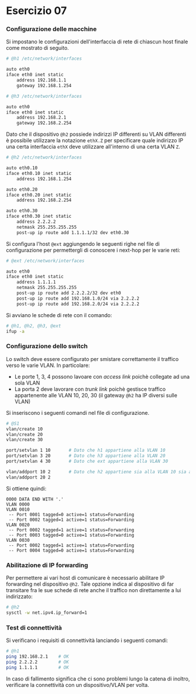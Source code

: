# Esercizio 07

### Configurazione delle macchine

Si impostano le configurazioni dell'interfaccia di rete di chiascun host finale come mostrato di seguito.

```bash
# @h1 /etc/network/interfaces

auto eth0
iface eth0 inet static
    address 192.168.1.1
    gateway 192.168.1.254

# @h3 /etc/network/interfaces

auto eth0
iface eth0 inet static
    address 192.168.2.1
    gateway 192.168.2.254
```

Dato che il dispositivo `@h2` possiede indirizzi IP differenti su VLAN differenti è possibile utilizzare la notazione `ethX.Z` per specificare quale indirizzo IP una certa interfaccia `ethX` deve utilizzare all'interno di una certa VLAN `Z`.

```bash
# @h2 /etc/network/interfaces

auto eth0.10
iface eth0.10 inet static
    address 192.168.1.254

auto eth0.20
iface eth0.20 inet static
    address 192.168.2.254

auto eth0.30
iface eth0.30 inet static
    address 2.2.2.2
    netmask 255.255.255.255
    post-up ip route add 1.1.1.1/32 dev eth0.30
```

Si configura l'host `@ext` aggiungendo le seguenti righe nel file di configurazione per permettergli di conoscere i next-hop per le varie reti:

```bash
# @ext /etc/network/interfaces

auto eth0
iface eth0 inet static
    address 1.1.1.1
    netmask 255.255.255.255
    post-up ip route add 2.2.2.2/32 dev eth0
    post-up ip route add 192.168.1.0/24 via 2.2.2.2
    post-up ip route add 192.168.2.0/24 via 2.2.2.2
```

Si avviano le schede di rete con il comando:

```bash
# @h1, @h2, @h3, @ext
ifup -a
```

### Configurazione dello switch

Lo switch deve essere configurato per smistare correttamente il traffico verso le varie VLAN. In particolare:
* Le porte 1, 3, 4 possono lavoare con *access link* poichè collegate ad una sola VLAN
* La porta 2 deve lavorare con *trunk link* poichè gestisce traffico appartenente alle VLAN 10, 20, 30 (il gateway `@h2` ha IP diversi sulle VLAN)

Si inseriscono i seguenti comandi nel file di configurazione.

```bash
# @S1
vlan/create 10
vlan/create 20
vlan/create 30

port/setvlan 1 10       # Dato che h1 appartiene alla VLAN 10
port/setvlan 3 20       # Dato che h3 appartiene alla VLAN 20
port/setvlan 4 30       # Dato che ext appartiene alla VLAN 30

vlan/addport 10 2       # Dato che h2 appartiene sia alla VLAN 10 sia alla VLAN 20
vlan/addport 20 2
```

Si ottiene quindi:

```
0000 DATA END WITH '.'
VLAN 0000
VLAN 0010
 -- Port 0001 tagged=0 active=1 status=Forwarding
 -- Port 0002 tagged=1 active=1 status=Forwarding
VLAN 0020
 -- Port 0002 tagged=1 active=1 status=Forwarding
 -- Port 0003 tagged=0 active=1 status=Forwarding
VLAN 0030
 -- Port 0002 tagged=1 active=1 status=Forwarding
 -- Port 0004 tagged=0 active=1 status=Forwarding
```

### Abilitazione di IP forwarding

Per permettere ai vari host di comunicare è necessario abilitare IP forwarding nel dispositivo `@h2`. Tale opzione indica al dispositivo di far transitare fra le sue schede di rete anche il traffico non direttamente a lui indirizzato:

```bash
# @h2
sysctl -w net.ipv4.ip_forward=1
```

### Test di connettività

Si verificano i requisiti di connettività lanciando i seguenti comandi:

```bash
# @h1
ping 192.168.2.1    # OK
ping 2.2.2.2        # OK
ping 1.1.1.1        # OK
```

In caso di fallimento significa che ci sono problemi lungo la catena di inoltro, verificare la connettività con un dispositivo/VLAN per volta.